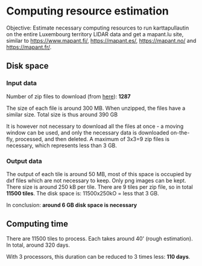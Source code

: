 # Computing resource estimation

Objective: Estimate necessary computing resources to run karttapullautin on the entire Luxembourg territory LIDAR data and get a mapant.lu site, similar to https://www.mapant.fi/, https://mapant.es/, https://mapant.no/ and https://mapant.fr/.

## Disk space

### Input data

Number of zip files to download (from [here](https://map.geoportail.lu/theme/main?version=3&zoom=10&X=721195&Y=6400425&lang=en&layers=1788&opacities=0.75&bgLayer=orthogr_2013_global&crosshair=false&rotation=0&time=)): **1287**

The size of each file is around 300 MB. When unzipped, the files have a similar size. Total size is thus around 390 GB

It is however not necessary to download all the files at once - a moving window can be used, and only the necessary data is downloaded on-the-fly, processed, and then deleted. A maximum of 3x3=9 zip files is necessary, which represents less than 3 GB.

### Output data

The output of each tile is around 50 MB, most of this space is occupied by dxf files which are not necessary to keep. Only png images can be kept. There size is around 250 kB per tile. There are 9 tiles per zip file, so in total **11500 tiles**. The disk space is: 11500x250kO = less that 3 GB.

In conclusion: **around 6 GB disk space is necessary**

## Computing time

There are 11500 tiles to process. Each takes around 40' (rough estimation). In total, around 320 days.

With 3 processors, this duration can be reduced to 3 times less: **110 days**.


